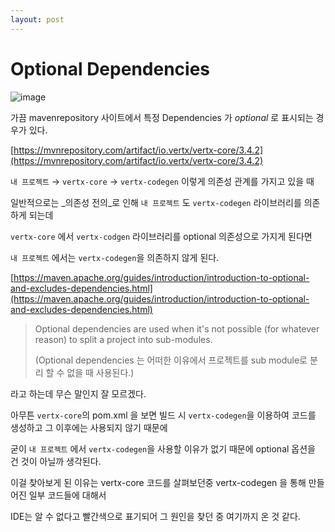```yaml
---
layout: post
---
```


# Optional Dependencies

![image](https://user-images.githubusercontent.com/3205565/69951235-3d5bce00-1538-11ea-9a91-b98854974b6c.png)

가끔 mavenrepository 사이트에서 특정 Dependencies 가 _optional_ 로 표시되는 경우가 있다.

[https://mvnrepository.com/artifact/io.vertx/vertx-core/3.4.2](https://mvnrepository.com/artifact/io.vertx/vertx-core/3.4.2)

`내 프로젝트` → `vertx-core` → `vertx-codegen` 이렇게 의존성 관계를 가지고 있을 때

일반적으로는 _의존성 전의_로 인해 `내 프로젝트` 도 `vertx-codegen` 라이브러리를 의존하게 되는데

`vertx-core` 에서 `vertx-codgen` 라이브러리를 optional 의존성으로 가지게 된다면

`내 프로젝트` 에서는 `vertx-codegen`을 의존하지 않게 된다.

[https://maven.apache.org/guides/introduction/introduction-to-optional-and-excludes-dependencies.html](https://maven.apache.org/guides/introduction/introduction-to-optional-and-excludes-dependencies.html)

> Optional dependencies are used when it's not possible \(for whatever reason\) to split a project into sub-modules.
>
> \(Optional dependencies 는 어떠한 이유에서 프로젝트를 sub module로 분리 할 수 없을 때 사용된다.\)

라고 하는데 무슨 말인지 잘 모르겠다.

아무튼 `vertx-core`의 pom.xml 을 보면 빌드 시 `vertx-codegen`을 이용하여 코드를 생성하고 그 이후에는 사용되지 않기 때문에

굳이 `내 프로젝트` 에서 `vertx-codegen`을 사용할 이유가 없기 때문에 optional 옵션을 건 것이 아닐까 생각된다.

이걸 찾아보게 된 이유는 vertx-core 코드를 살펴보던중 vertx-codegen 을 통해 만들어진 일부 코드들에 대해서

IDE는 알 수 없다고 빨간색으로 표기되어 그 원인을 찾던 중 여기까지 온 것 같다.

